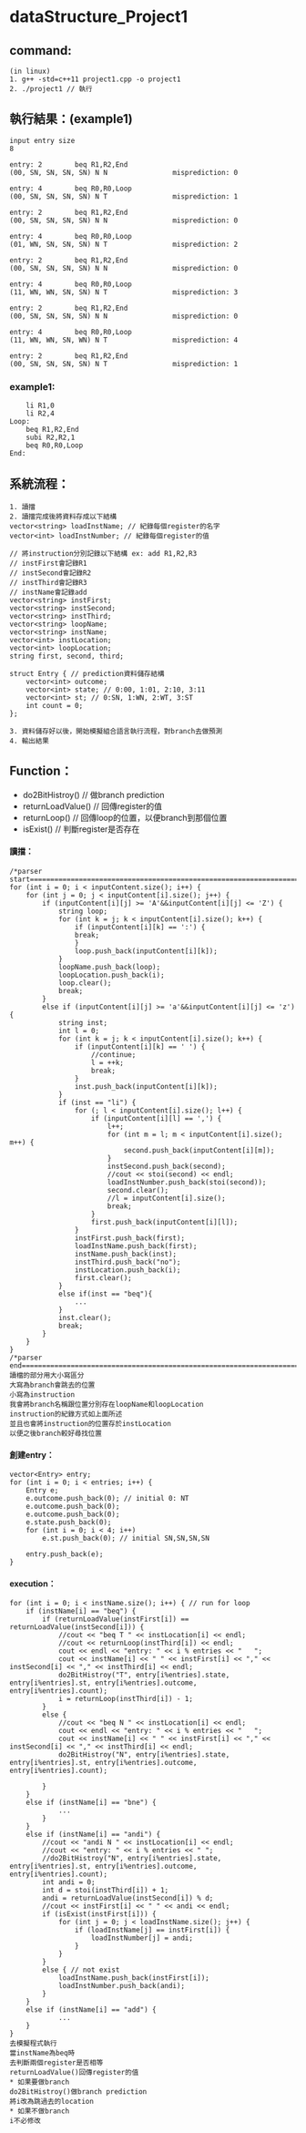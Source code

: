 # dataStructure_Project1
## command:
	(in linux)
	1. g++ -std=c++11 project1.cpp -o project1
	2. ./project1 // 執行

## 執行結果：(example1)
	input entry size
	8

	entry: 2        beq R1,R2,End
	(00, SN, SN, SN, SN) N N                misprediction: 0

	entry: 4        beq R0,R0,Loop
	(00, SN, SN, SN, SN) N T                misprediction: 1

	entry: 2        beq R1,R2,End
	(00, SN, SN, SN, SN) N N                misprediction: 0

	entry: 4        beq R0,R0,Loop
	(01, WN, SN, SN, SN) N T                misprediction: 2

	entry: 2        beq R1,R2,End
	(00, SN, SN, SN, SN) N N                misprediction: 0

	entry: 4        beq R0,R0,Loop
	(11, WN, WN, SN, SN) N T                misprediction: 3

	entry: 2        beq R1,R2,End
	(00, SN, SN, SN, SN) N N                misprediction: 0

	entry: 4        beq R0,R0,Loop
	(11, WN, WN, SN, WN) N T                misprediction: 4

	entry: 2        beq R1,R2,End
	(00, SN, SN, SN, SN) N T                misprediction: 1

### example1:
		li R1,0
		li R2,4
	Loop:
		beq R1,R2,End
		subi R2,R2,1
		beq R0,R0,Loop
	End:

## 系統流程：
	1. 讀擋
	2. 讀擋完成後將資料存成以下結構
	vector<string> loadInstName; // 紀錄每個register的名字
	vector<int> loadInstNumber; // 紀錄每個register的值

	// 將instruction分別記錄以下結構 ex: add R1,R2,R3
	// instFirst會記錄R1
	// instSecond會記錄R2
	// instThird會記錄R3
	// instName會記錄add
	vector<string> instFirst;
	vector<string> instSecond;
	vector<string> instThird;
	vector<string> loopName;
	vector<string> instName;
	vector<int> instLocation;
	vector<int> loopLocation;
	string first, second, third;
	
	struct Entry { // prediction資料儲存結構
		vector<int> outcome;
		vector<int> state; // 0:00, 1:01, 2:10, 3:11
		vector<int> st; // 0:SN, 1:WN, 2:WT, 3:ST
		int count = 0;
	};

	3. 資料儲存好以後，開始模擬組合語言執行流程，對branch去做預測
	4. 輸出結果

## Function：
* do2BitHistroy() // 做branch prediction
* returnLoadValue() // 回傳register的值
* returnLoop() // 回傳loop的位置，以便branch到那個位置
* isExist() // 判斷register是否存在

#### 讀擋：
	/*parser start====================================================================================*/
	for (int i = 0; i < inputContent.size(); i++) {
		for (int j = 0; j < inputContent[i].size(); j++) {
			if (inputContent[i][j] >= 'A'&&inputContent[i][j] <= 'Z') {
				string loop;
				for (int k = j; k < inputContent[i].size(); k++) {
					if (inputContent[i][k] == ':') {
					break;
					}
					loop.push_back(inputContent[i][k]);
				}
				loopName.push_back(loop);
				loopLocation.push_back(i);
				loop.clear();
				break;
			}
			else if (inputContent[i][j] >= 'a'&&inputContent[i][j] <= 'z') {
				string inst;
				int l = 0;
				for (int k = j; k < inputContent[i].size(); k++) {
					if (inputContent[i][k] == ' ') {
						//continue;
						l = ++k;
						break;
					}
					inst.push_back(inputContent[i][k]);
				}
				if (inst == "li") {
					for (; l < inputContent[i].size(); l++) {
						if (inputContent[i][l] == ',') {
							l++;
							for (int m = l; m < inputContent[i].size(); m++) {
								second.push_back(inputContent[i][m]);
							}
							instSecond.push_back(second);
							//cout << stoi(second) << endl;
							loadInstNumber.push_back(stoi(second));
							second.clear();
							//l = inputContent[i].size();
							break;
						}
						first.push_back(inputContent[i][l]);
					}
					instFirst.push_back(first);
					loadInstName.push_back(first);
					instName.push_back(inst);
					instThird.push_back("no");
					instLocation.push_back(i);
					first.clear();
				}
				else if(inst == "beq"){
					...
				}
				inst.clear();
				break;
			}
		}
	}
	/*parser end====================================================================================*/
	讀檔的部分用大小寫區分
	大寫為branch會跳去的位置
	小寫為instruction
	我會將branch名稱跟位置分別存在loopName和loopLocation
	instruction的紀錄方式如上面所述
	並且也會將instruction的位置存於instLocation
	以便之後branch較好尋找位置
	
#### 創建entry：
	vector<Entry> entry;
	for (int i = 0; i < entries; i++) {
		Entry e;
		e.outcome.push_back(0); // initial 0: NT
		e.outcome.push_back(0);
		e.outcome.push_back(0);
		e.state.push_back(0);
		for (int i = 0; i < 4; i++)
			e.st.push_back(0); // initial SN,SN,SN,SN

		entry.push_back(e);
	}

#### execution：
	for (int i = 0; i < instName.size(); i++) { // run for loop
		if (instName[i] == "beq") {
			if (returnLoadValue(instFirst[i]) == returnLoadValue(instSecond[i])) {
				//cout << "beq T " << instLocation[i] << endl;
				//cout << returnLoop(instThird[i]) << endl;
				cout << endl << "entry: " << i % entries << "	";
				cout << instName[i] << " " << instFirst[i] << "," << instSecond[i] << "," << instThird[i] << endl;
				do2BitHistroy("T", entry[i%entries].state, entry[i%entries].st, entry[i%entries].outcome, entry[i%entries].count);
				i = returnLoop(instThird[i]) - 1;
			}
			else {
				//cout << "beq N " << instLocation[i] << endl;
				cout << endl << "entry: " << i % entries << "	";
				cout << instName[i] << " " << instFirst[i] << "," << instSecond[i] << "," << instThird[i] << endl;
				do2BitHistroy("N", entry[i%entries].state, entry[i%entries].st, entry[i%entries].outcome, entry[i%entries].count);
				
			}
		}
		else if (instName[i] == "bne") {
				...
			}
		}
		else if (instName[i] == "andi") {
			//cout << "andi N " << instLocation[i] << endl;
			//cout << "entry: " << i % entries << " ";
			//do2BitHistroy("N", entry[i%entries].state, entry[i%entries].st, entry[i%entries].outcome, entry[i%entries].count);
			int andi = 0;
			int d = stoi(instThird[i]) + 1;
			andi = returnLoadValue(instSecond[i]) % d;
			//cout << instFirst[i] << " " << andi << endl;
			if (isExist(instFirst[i])) {
				for (int j = 0; j < loadInstName.size(); j++) {
					if (loadInstName[j] == instFirst[i]) {
						loadInstNumber[j] = andi;
					}
				}
			}
			else { // not exist
				loadInstName.push_back(instFirst[i]);
				loadInstNumber.push_back(andi);
			}
		}
		else if (instName[i] == "add") {
				...
		}
	}
	去模擬程式執行
	當instName為beq時
	去判斷兩個register是否相等
	returnLoadValue()回傳register的值
	* 如果要做branch
	do2BitHistroy()做branch prediction
	將i改為跳過去的location
	* 如果不做branch
	i不必修改
